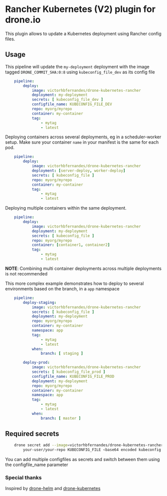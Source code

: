 # Rancher Kubernetes (V2) plugin for drone.io 

This plugin allows to update a Kubernetes deployment using Rancher config files.

## Usage  

This pipeline will update the `my-deployment` deployment with the image tagged `DRONE_COMMIT_SHA:0:8` using `kubeconfig_file_dev` as its config file 

```yaml
    pipeline:
        deploy:
            image: victorhbfernandes/drone-kubernetes-rancher
            deployment: my-deployment
            secrets: [ kubeconfig_file_dev ]
            configfile_name: KUBECONFIG_FILE_DEV
            repo: myorg/myrepo
            container: my-container
            tag: 
                - mytag
                - latest
```

Deploying containers across several deployments, eg in a scheduler-worker setup. Make sure your container `name` in your manifest is the same for each pod.
    
```yaml
    pipeline:
        deploy:
            image: victorhbfernandes/drone-kubernetes-rancher
            deployment: [server-deploy, worker-deploy]
            secrets: [ kubeconfig_file ]
            repo: myorg/myrepo
            container: my-container
            tag:                 
                - mytag
                - latest
```

Deploying multiple containers within the same deployment.

```yaml
    pipeline:
        deploy:
            image: victorhbfernandes/drone-kubernetes-rancher
            deployment: my-deployment
            secrets: [ kubeconfig_file ]
            repo: myorg/myrepo
            container: [container1, container2]
            tag:                 
                - mytag
                - latest
```

**NOTE**: Combining multi container deployments across multiple deployments is not recommended

This more complex example demonstrates how to deploy to several environments based on the branch, in a `app` namespace 

```yaml
    pipeline:
        deploy-staging:
            image: victorhbfernandes/drone-kubernetes-rancher
            secrets: [ kubeconfig_file ]
            deployment: my-deployment
            repo: myorg/myrepo
            container: my-container
            namespace: app
            tag:                 
                - mytag
                - latest
            when:
                branch: [ staging ]

        deploy-prod:
            image: victorhbfernandes/drone-kubernetes-rancher
            secrets: [ kubeconfig_file_prod ]
            configfile_name: KUBECONFIG_FILE_PROD
            deployment: my-deployment
            repo: myorg/myrepo
            container: my-container
            namespace: app
            tag:                 
                - mytag
                - latest
            when:
                branch: [ master ]
```

## Required secrets

```bash
    drone secret add --image=victorhbfernandes/drone-kubernetes-rancher \
        your-user/your-repo KUBECONFIG_FILE <base64 encoded kubeconfig file from Rancher>
```

You can add multiple configfiles as secrets and switch between them using the configfile_name parameter

### Special thanks

Inspired by [drone-helm](https://github.com/ipedrazas/drone-helm) and [drone-kubernetes](https://github.com/honestbee/drone-kubernetes)
